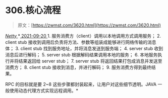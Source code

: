 <!--yml
category: 未分类
date: 0001-01-01 00:00:00
-->

# 306.核心流程

> 原文：[https://zwmst.com/3620.html](https://zwmst.com/3620.html)

   [ *Netty* ](https://zwmst.com/netty)*[ <time datetime="2021-09-21T04:29:02+08:00"> 2021-09-20 </time> ](https://zwmst.com/3620.html)  1.  服务消费方（client）调用以本地调用方式调用服务；
2.  client stub 接收到调用后负责将方法、参数等组装成能够进行网络传输的消息体；
3.  client stub 找到服务地址，并将消息发送到服务端；
4.  server stub 收到消息后进行解码；
5.  server stub 根据解码结果调用本地的服务；
6.  本地服务执行并将结果返回给 server stub；
7.  server stub 将返回结果打包成消息并发送至消费方；
8.  client stub 接收到消息，并进行解码；
9.  服务消费方得到最终结果。

RPC 的目标就是要 2~8 这些步骤都封装起来，让用户对这些细节透明。JAVA 一般使用动态代理方式实现远程调用。*